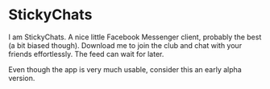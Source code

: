# StickyChats

I am StickyChats. A nice little Facebook Messenger client, probably the best (a bit biased though). Download me to join the club and chat with your friends effortlessly. The feed can wait for later.

Even though the app is very much usable, consider this an early alpha version.
